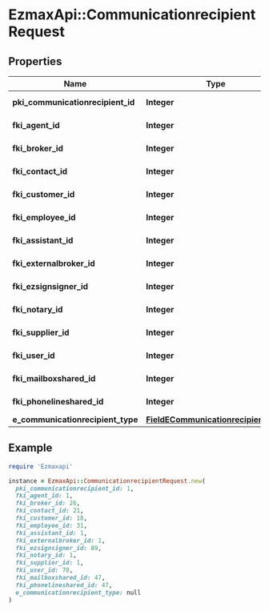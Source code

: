 # EzmaxApi::CommunicationrecipientRequest

## Properties

| Name | Type | Description | Notes |
| ---- | ---- | ----------- | ----- |
| **pki_communicationrecipient_id** | **Integer** | The unique ID of the Communicationrecipient. | [optional] |
| **fki_agent_id** | **Integer** | The unique ID of the Agent. | [optional] |
| **fki_broker_id** | **Integer** | The unique ID of the Broker. | [optional] |
| **fki_contact_id** | **Integer** | The unique ID of the Contact | [optional] |
| **fki_customer_id** | **Integer** | The unique ID of the Customer. | [optional] |
| **fki_employee_id** | **Integer** | The unique ID of the Employee. | [optional] |
| **fki_assistant_id** | **Integer** | The unique ID of the Assistant. | [optional] |
| **fki_externalbroker_id** | **Integer** | The unique ID of the Externalbroker. | [optional] |
| **fki_ezsignsigner_id** | **Integer** | The unique ID of the Ezsignsigner | [optional] |
| **fki_notary_id** | **Integer** | The unique ID of the Notary. | [optional] |
| **fki_supplier_id** | **Integer** | The unique ID of the Supplier. | [optional] |
| **fki_user_id** | **Integer** | The unique ID of the User | [optional] |
| **fki_mailboxshared_id** | **Integer** | The unique ID of the Mailboxshared | [optional] |
| **fki_phonelineshared_id** | **Integer** | The unique ID of the Phonelineshared | [optional] |
| **e_communicationrecipient_type** | [**FieldECommunicationrecipientType**](FieldECommunicationrecipientType.md) |  | [optional] |

## Example

```ruby
require 'Ezmaxapi'

instance = EzmaxApi::CommunicationrecipientRequest.new(
  pki_communicationrecipient_id: 1,
  fki_agent_id: 1,
  fki_broker_id: 26,
  fki_contact_id: 21,
  fki_customer_id: 18,
  fki_employee_id: 31,
  fki_assistant_id: 1,
  fki_externalbroker_id: 1,
  fki_ezsignsigner_id: 89,
  fki_notary_id: 1,
  fki_supplier_id: 1,
  fki_user_id: 70,
  fki_mailboxshared_id: 47,
  fki_phonelineshared_id: 47,
  e_communicationrecipient_type: null
)
```

